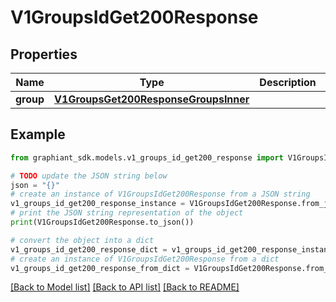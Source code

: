 # V1GroupsIdGet200Response


## Properties

Name | Type | Description | Notes
------------ | ------------- | ------------- | -------------
**group** | [**V1GroupsGet200ResponseGroupsInner**](V1GroupsGet200ResponseGroupsInner.md) |  | [optional] 

## Example

```python
from graphiant_sdk.models.v1_groups_id_get200_response import V1GroupsIdGet200Response

# TODO update the JSON string below
json = "{}"
# create an instance of V1GroupsIdGet200Response from a JSON string
v1_groups_id_get200_response_instance = V1GroupsIdGet200Response.from_json(json)
# print the JSON string representation of the object
print(V1GroupsIdGet200Response.to_json())

# convert the object into a dict
v1_groups_id_get200_response_dict = v1_groups_id_get200_response_instance.to_dict()
# create an instance of V1GroupsIdGet200Response from a dict
v1_groups_id_get200_response_from_dict = V1GroupsIdGet200Response.from_dict(v1_groups_id_get200_response_dict)
```
[[Back to Model list]](../README.md#documentation-for-models) [[Back to API list]](../README.md#documentation-for-api-endpoints) [[Back to README]](../README.md)


